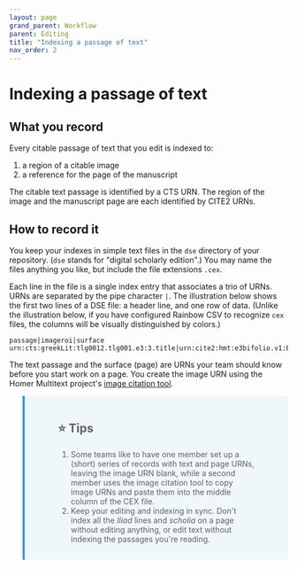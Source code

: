 ```yaml
---
layout: page
grand_parent: Workflow
parent: Editing
title: "Indexing a passage of text"
nav_order: 2
---
```



# Indexing a passage of text


## What you record

Every citable passage of text that you edit is indexed to:

1. a region of a citable image
2. a reference for the page of the manuscript

The citable text passage is identified by a CTS URN.  The region of the image and the manuscript page are each identified by CITE2 URNs.

## How to record it

You keep your indexes in simple text files in the `dse` directory of your repository.  (`dse` stands for "digital scholarly edition".)  You may name the files anything you like, but include the file extensions `.cex`.

Each line in the file is a single index entry that associates a trio of URNs.  URNs are separated by the pipe character `|`.  The illustration below shows the first two lines of a DSE file: a header line, and one row of data.  (Unlike the illustration below, if you have configured Rainbow CSV to recognize `cex` files, the columns will be visually distinguished by colors.)


```
passage|imageroi|surface
urn:cts:greekLit:tlg0012.tlg001.e3:3.title|urn:cite2:hmt:e3bifolio.v1:E3_39v_40r@0.5346,0.2677,0.1974,0.04296|urn:cite2:hmt:e3bifolio.v1:E3_39v_40r
```

The text passage and the surface (page) are URNs your team should know before you start work on a page.  You create the image URN using the Homer Multitext project's [image citation tool](http://www.homermultitext.org/ict2/).




> ## ⭐️ Tips
>
> 1. Some teams like to have one member set up a (short) series of records with text and page URNs, leaving the image URN blank, while a second member uses the image citation tool to copy image URNs and paste them into the middle column of the CEX file.
> 2. Keep your editing and indexing in sync.  Don't index all the *Iliad* lines and *scholia* on a page without editing anything, or edit text without indexing the passages you're reading.





<style>
    blockquote {
         
     background-color: #f0f7fb;
     background-position: 9px 0px;
     background-repeat: no-repeat;
     border-left: solid 4px #3498db;
     line-heigh
     t: 18px;
     overflow: hidden;
     padding: 15px 60px;
   font-style: normal;
  
    }
</style>